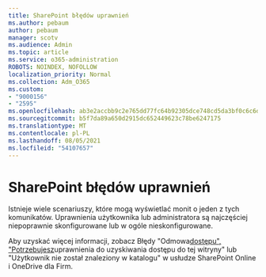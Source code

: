 ```yaml
---
title: SharePoint błędów uprawnień
ms.author: pebaum
author: pebaum
manager: scotv
ms.audience: Admin
ms.topic: article
ms.service: o365-administration
ROBOTS: NOINDEX, NOFOLLOW
localization_priority: Normal
ms.collection: Adm_O365
ms.custom:
- "9000156"
- "2595"
ms.openlocfilehash: ab3e2accbb9c2e765dd77fc64b92305dce748cd5da3bf0c6c6dd8414737c709f
ms.sourcegitcommit: b5f7da89a650d2915dc652449623c78be6247175
ms.translationtype: MT
ms.contentlocale: pl-PL
ms.lasthandoff: 08/05/2021
ms.locfileid: "54107657"
---
```

# <a name="sharepoint-permissions-errors"></a>SharePoint błędów uprawnień

Istnieje wiele scenariuszy, które mogą wyświetlać monit o jeden z tych komunikatów. Uprawnienia użytkownika lub administratora są najczęściej niepoprawnie skonfigurowane lub w ogóle nieskonfigurowane. 

Aby uzyskać więcej informacji, zobacz Błędy "Odmowa[dostępu", "Potrzebujesz](https://docs.microsoft.com/sharepoint/support/administration/access-denied-or-need-permission-error-sharepoint-online-or-onedrive-for-business)uprawnienia do uzyskiwania dostępu do tej witryny" lub "Użytkownik nie został znaleziony w katalogu" w usłudze SharePoint Online i OneDrive dla Firm.
